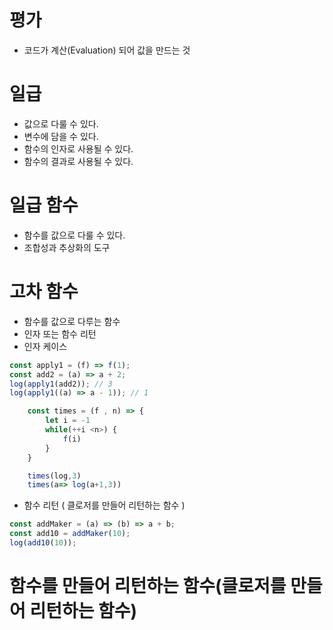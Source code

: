 # 평가

- 코드가 계산(Evaluation) 되어 값을 만드는 것

# 일급

- 값으로 다룰 수 있다.
- 변수에 담을 수 있다.
- 함수의 인자로 사용될 수 있다.
- 함수의 결과로 사용될 수 있다.

# 일급 함수

- 함수를 값으로 다룰 수 있다.
- 조합성과 추상화의 도구

# 고차 함수

- 함수를 값으로 다루는 함수
- 인자 또는 함수 리턴
- 인자 케이스

```javascript
const apply1 = (f) => f(1);
const add2 = (a) => a + 2;
log(apply1(add2)); // 3
log(apply1((a) => a - 1)); // 1
```

```javascript
    const times = (f , n) => {
        let i = -1
        while(++i <n>) {
            f(i)
        }
    }

    times(log,3)
    times(a=> log(a+1,3))
```

- 함수 리턴 ( 클로저를 만들어 리턴하는 함수 )

```javascript
const addMaker = (a) => (b) => a + b;
const add10 = addMaker(10);
log(add10(10));
```

# 함수를 만들어 리턴하는 함수(클로저를 만들어 리턴하는 함수)
